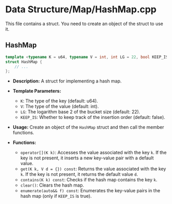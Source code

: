 # Data Structure/Map/HashMap.cpp

This file contains a struct. You need to create an object of the struct to use it.

## HashMap

```cpp
template <typename K = u64, typename V = int, int LG = 22, bool KEEP_IS = false>
struct HashMap {
    // ...
};
```

*   **Description:** A struct for implementing a hash map.
*   **Template Parameters:**
    *   `K`: The type of the key (default: u64).
    *   `V`: The type of the value (default: int).
    *   `LG`: The logarithm base 2 of the bucket size (default: 22).
    *   `KEEP_IS`: Whether to keep track of the insertion order (default: false).
*   **Usage:** Create an object of the `HashMap` struct and then call the member functions.

*   **Functions:**
    *   `operator[](K k)`: Accesses the value associated with the key `k`. If the key is not present, it inserts a new key-value pair with a default value.
    *   `get(K k, V d = {}) const`: Returns the value associated with the key `k`. If the key is not present, it returns the default value `d`.
    *   `contains(K k) const`: Checks if the hash map contains the key `k`.
    *   `clear()`: Clears the hash map.
    *   `enumerate(auto&& f) const`: Enumerates the key-value pairs in the hash map (only if `KEEP_IS` is true).
